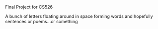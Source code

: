 Final Project for CS526

A bunch of letters floating around in space forming words and hopefully sentences or poems...or something
